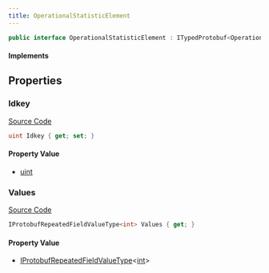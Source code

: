 ```yaml
---
title: OperationalStatisticElement
---
```


```csharp
public interface OperationalStatisticElement : ITypedProtobuf<OperationalStatisticElement>, INativeHandle
```

#### Implements

## Properties

### Idkey

[Source Code](https://github.com/swiftly-solution/swiftlys2/blob/beta/managed/src/SwiftlyS2.Generated/Protobufs/Interfaces/OperationalStatisticElement.cs#L13)

```csharp
uint Idkey { get; set; }
```

#### Property Value

- [uint](https://learn.microsoft.com/dotnet/api/system.uint32)

### Values

[Source Code](https://github.com/swiftly-solution/swiftlys2/blob/beta/managed/src/SwiftlyS2.Generated/Protobufs/Interfaces/OperationalStatisticElement.cs#L16)

```csharp
IProtobufRepeatedFieldValueType<int> Values { get; }
```

#### Property Value

- [IProtobufRepeatedFieldValueType](/docs/api/shared/netmessages/iprotobufrepeatedfieldvaluetype-1)<[int](https://learn.microsoft.com/dotnet/api/system.int32)>

